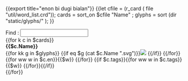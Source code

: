 {{export title="enon bi dugi bialan"}}
{{let cfile = (r_card ( file "util/word_list.crd"));
    cards = sort_on $cfile "Name" ;
    glyphs = sort (dir "static/glyphs/" );
}}
<div class="search">Find : <input id="search_box" type="text"></input></div>
<div class="word-list" id="words_div">
{{for k c in $cards}}
<div class="word-box">
<span style="font-weight:bold">{{$c.Name}}</span><br>
{{for kk g in $glyphs}}
    {{if eq $g  (cat $c.Name ".svg")}}<img src="/glyphs/{{$c.Name}}.svg"/> {{/if}}
{{/for}}
<br>
{{for ww w in $c.en}}{{$w}} {{/for}}
{{if $c.tags}}{{for ww w in $c.tags}}{{$w}} {{/for}}{{/if}}
</div>
{{/for}}
</div>

<script>
let dom = {
    searchBox : document.getElementById("search_box"),
    wordsDiv : document.getElementById("words_div"),
}

dom.searchBox.oninput = (e) => {
    let ch = dom.wordsDiv.children;
    let tx = dom.searchBox.value;
    for (let c in ch){

        if (ch[c].innerText?.includes(tx)){
            ch[c].classList?.remove("hidden");
        }else {
            ch[c].classList?.add("hidden");
        }
    }
}

</script>
